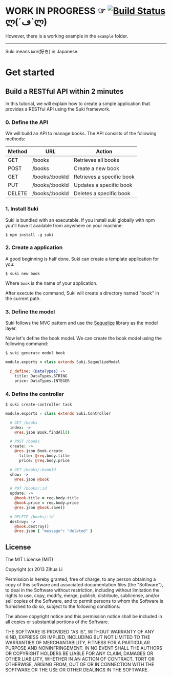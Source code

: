 # WORK IN PROGRESS ☞ [![Build Status](https://travis-ci.org/luin/Suki.png?branch=master)](https://travis-ci.org/luin/Suki) ლ(´ڡ`ლ)

However, there is a working example in the `example` folder.

* * *

Suki means *like*(好き) in Japanese.

# Get started

## Build a RESTful API within 2 minutes

In this tutorial, we will explain how to create a simple application that provides a RESTful API using the Suki framework.

### 0. Define the API

We will build an API to manage books. The API consists of the following methods:

<table>
  <thead>
    <tr>
      <th>Method</th>
      <th>URL</th>
      <th>Action</th>
    </tr>
  </thead>
  <tbody>
    <tr>
      <td>GET</td>
      <td>/books</td>
      <td>Retrieves all books</td>
    </tr>
    <tr>
      <td>POST</td>
      <td>/books</td>
      <td>Create a new book</td>
    </tr>
    <tr>
      <td>GET</td>
      <td>/books/:bookId</td>
      <td>Retrieves a specific book</td>
    </tr>
    <tr>
      <td>PUT</td>
      <td>/books/:bookId</td>
      <td>Updates a specific book</td>
    </tr>
    <tr>
      <td>DELETE</td>
      <td>/books/:bookId</td>
      <td>Deletes a specific book</td>
    </tr>
</table>

### 1. Install Suki

Suki is bundled with an executable. If you install suki globally with npm you'll have it available from anywhere on your machine:

`$ npm install -g suki`

### 2. Create a application

A good beginning is half done. Suki can create a template application for you:

`$ suki new book`

Where `book` is the name of your application.

After execute the command, Suki will create a directory named "book" in the current path.

### 3. Define the model

Suki follows the MVC pattern and use the [Sequelize](http://sequelizejs.com) library as the model layer.

Now let's define the book model. We can create the book model using the following command:

`$ suki generate model book`

```CoffeeScript
module.exports = class extends Suki.SequelizeModel

  @_define: (DataTypes) ->
    title: DataTypes.STRING
    price: DataTypes.INTEGER
```

### 4. Define the controller

`$ suki create-controller task`

```CoffeeScript
module.exports = class extends Suki.Controller

  # GET /books
  index: ->
    @res.json Book.findAll()

  # POST /books
  create: ->
    @res.json Book.create
      title: @req.body.title
      price: @req.body.price

  # GET /books/:bookId
  show: ->
    @res.json @book

  # PUT /books/:id
  update: ->
    @book.title = req.body.title
    @book.price = req.body.price
    @res.json @book.save()

  # DELETE /books/:id
  destroy: ->
    @book.destroy()
    @res.json { "message": "deleted" }
```

License
-------
The MIT License (MIT)

Copyright (c) 2013 Zihua Li

Permission is hereby granted, free of charge, to any person obtaining a copy of this software and associated documentation files (the "Software"), to deal in the Software without restriction, including without limitation the rights to use, copy, modify, merge, publish, distribute, sublicense, and/or sell copies of the Software, and to permit persons to whom the Software is furnished to do so, subject to the following conditions:

The above copyright notice and this permission notice shall be included in all copies or substantial portions of the Software.

THE SOFTWARE IS PROVIDED "AS IS", WITHOUT WARRANTY OF ANY KIND, EXPRESS OR IMPLIED, INCLUDING BUT NOT LIMITED TO THE WARRANTIES OF MERCHANTABILITY, FITNESS FOR A PARTICULAR PURPOSE AND NONINFRINGEMENT. IN NO EVENT SHALL THE AUTHORS OR COPYRIGHT HOLDERS BE LIABLE FOR ANY CLAIM, DAMAGES OR OTHER LIABILITY, WHETHER IN AN ACTION OF CONTRACT, TORT OR OTHERWISE, ARISING FROM, OUT OF OR IN CONNECTION WITH THE SOFTWARE OR THE USE OR OTHER DEALINGS IN THE SOFTWARE.
